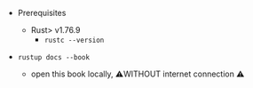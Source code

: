 - Prerequisites
    - Rust> v1.76.9
        - `rustc --version`

- `rustup docs --book`
    - open this book locally, ⚠️WITHOUT internet connection ⚠️